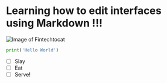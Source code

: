 # Learning how to edit interfaces using Markdown !!!
![Image of Fintechtocat](https://octodex.github.com/images/Fintechtocat.png)

``` Python
print('Hello World')
```
- [ ] Slay
- [ ] Eat
- [ ] Serve!
